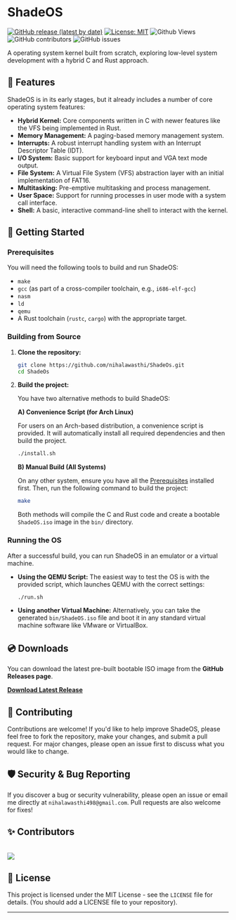 # ShadeOS

[![GitHub release (latest by date)](https://img.shields.io/github/v/release/nihalawasthi/ShadeOs)](https://github.com/nihalawasthi/ShadeOs/releases/latest)
[![License: MIT](https://img.shields.io/badge/License-MIT-yellow.svg)](https://opensource.org/licenses/MIT)
![Github Views](https://visitor-badge.laobi.icu/badge?page_id=nihalawasthi.ShadeOs)
![GitHub contributors](https://img.shields.io/github/contributors/nihalawasthi/ShadeOs)
![GitHub issues](https://img.shields.io/github/issues/nihalawasthi/ShadeOs)

<!--![GitHub forks](https://img.shields.io/github/forks/nihalawasthi/ShadeOs)
![GitHub stars](https://img.shields.io/github/stars/nihalawasthi/ShadeOs) -->

A operating system kernel built from scratch, exploring low-level system development with a hybrid C and Rust approach.

## 🌟 Features

ShadeOS is in its early stages, but it already includes a number of core operating system features:

*   **Hybrid Kernel:** Core components written in C with newer features like the VFS being implemented in Rust.
*   **Memory Management:** A paging-based memory management system.
*   **Interrupts:** A robust interrupt handling system with an Interrupt Descriptor Table (IDT).
*   **I/O System:** Basic support for keyboard input and VGA text mode output.
*   **File System:** A Virtual File System (VFS) abstraction layer with an initial implementation of FAT16.
*   **Multitasking:** Pre-emptive multitasking and process management.
*   **User Space:** Support for running processes in user mode with a system call interface.
*   **Shell:** A basic, interactive command-line shell to interact with the kernel.

## 🚀 Getting Started

### Prerequisites

You will need the following tools to build and run ShadeOS:
*   `make`
*   `gcc` (as part of a cross-compiler toolchain, e.g., `i686-elf-gcc`)
*   `nasm`
*   `ld`
*   `qemu`
*   A Rust toolchain (`rustc`, `cargo`) with the appropriate target.

### Building from Source

1.  **Clone the repository:**
    ```sh
    git clone https://github.com/nihalawasthi/ShadeOs.git
    cd ShadeOs
    ```

2.  **Build the project:**

    You have two alternative methods to build ShadeOS:

    **A) Convenience Script (for Arch Linux)**

    For users on an Arch-based distribution, a convenience script is provided. It will automatically install all required dependencies and then build the project.
    ```sh
    ./install.sh
    ```

    **B) Manual Build (All Systems)**

    On any other system, ensure you have all the [Prerequisites](#prerequisites) installed first. Then, run the following command to build the project:
    ```sh
    make
    ```
    Both methods will compile the C and Rust code and create a bootable `ShadeOS.iso` image in the `bin/` directory.

### Running the OS

After a successful build, you can run ShadeOS in an emulator or a virtual machine.

*   **Using the QEMU Script:** The easiest way to test the OS is with the provided script, which launches QEMU with the correct settings:
    ```sh
    ./run.sh
    ```
*   **Using another Virtual Machine:** Alternatively, you can take the generated `bin/ShadeOS.iso` file and boot it in any standard virtual machine software like VMware or VirtualBox.

## 💿 Downloads

You can download the latest pre-built bootable ISO image from the **GitHub Releases page**.

[**Download Latest Release**](https://github.com/nihalawasthi/ShadeOs/releases/tag/v0.0.1)

## 🤝 Contributing

Contributions are welcome! If you'd like to help improve ShadeOS, please feel free to fork the repository, make your changes, and submit a pull request. For major changes, please open an issue first to discuss what you would like to change.

## 🛡️ Security & Bug Reporting

If you discover a bug or security vulnerability, please open an issue or email me directly at `nihalawasthi498@gmail.com`. Pull requests are also welcome for fixes!

## ✨ Contributors

<br>
<a href="https://github.com/nihalawasthi/ShadeOs/graphs/contributors">
  <img src="https://contrib.rocks/image?repo=nihalawasthi/ShadeOs" />
</a>

## 📜 License

This project is licensed under the MIT License - see the `LICENSE` file for details. (You should add a LICENSE file to your repository).

---